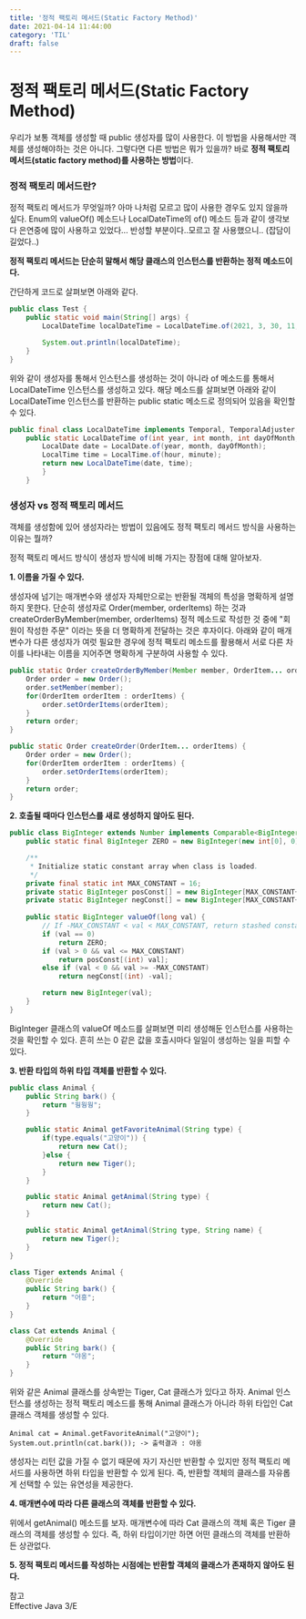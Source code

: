 ```yaml
---
title: '정적 팩토리 메서드(Static Factory Method)'
date: 2021-04-14 11:44:00
category: 'TIL'
draft: false
---
```


# 정적 팩토리 메서드(Static Factory Method)

우리가 보통 객체를 생성할 때 public 생성자를 많이 사용한다. 이 방법을 사용해서만 객체를 생성해야하는 것은 아니다. 그렇다면 다른 방법은 뭐가 있을까?
바로 **정적 팩토리 메서드(static factory method)를 사용하는 방법**이다. 

### 정적 팩토리 메서드란?
정적 팩토리 메서드가 무엇일까? 아마 나처럼 모르고 많이 사용한 경우도 있지 않을까 싶다. Enum의 valueOf() 메소드나 LocalDateTime의 of() 메소드 등과 같이 생각보다 은연중에 많이 사용하고 있었다... 반성할 부분이다..모르고 잘 사용했으니..
(잡담이 길었다..)  

**정적 팩토리 메서드는 단순히 말해서 해당 클래스의 인스턴스를 반환하는 정적 메소드이다.** 

간단하게 코드로 살펴보면 아래와 같다. 
```java
public class Test {
    public static void main(String[] args) {
        LocalDateTime localDateTime = LocalDateTime.of(2021, 3, 30, 11, 20);

        System.out.println(localDateTime);
    }
}
```
위와 같이 생성자를 통해서 인스턴스를 생성하는 것이 아니라 of 메소드를 통해서 LocalDateTime 인스턴스를 생성하고 있다. 
해당 메소드를 살펴보면 아래와 같이 LocalDateTime 인스턴스를 반환하는 public static 메소드로 정의되어 있음을 확인할 수 있다. 
```java
public final class LocalDateTime implements Temporal, TemporalAdjuster, ChronoLocalDateTime<LocalDate>, Serializable {
    public static LocalDateTime of(int year, int month, int dayOfMonth, int hour, int minute) {
        LocalDate date = LocalDate.of(year, month, dayOfMonth);
        LocalTime time = LocalTime.of(hour, minute);
        return new LocalDateTime(date, time);
        }
    }
```

### 생성자 vs 정적 팩토리 메서드
객체를 생성함에 있어 생성자라는 방법이 있음에도 정적 팩토리 메서드 방식을 사용하는 이유는 뭘까?  

정적 팩토리 메서드 방식이 생성자 방식에 비해 가지는 장점에 대해 알아보자.

**1. 이름을 가질 수 있다.**  

생성자에 넘기는 매개변수와 생성자 자체만으로는 반환될 객체의 특성을 명확하게 설명하지 못한다.
단순히 생성자로 Order(member, orderItems) 하는 것과 createOrderByMember(member, orderItems) 정적 메소드로 작성한 것 중에 "회원이 작성한 주문" 이라는 뜻을 더 명확하게 전달하는 것은 후자이다.
아래와 같이 매개변수가 다른 생성자가 여럿 필요한 경우에 정적 팩토리 메소드를 활용해서 서로 다른 차이를 나타내는 이름을 지어주면 명확하게 구분하여 사용할 수 있다.
```java
public static Order createOrderByMember(Member member, OrderItem... orderItems) {
    Order order = new Order();
    order.setMember(member);
    for(OrderItem orderItem : orderItems) {
        order.setOrderItems(orderItem);
    }
    return order;
}

public static Order createOrder(OrderItem... orderItems) {
    Order order = new Order();
    for(OrderItem orderItem : orderItems) {
        order.setOrderItems(orderItem);
    }
    return order; 
}
```

**2. 호출될 때마다 인스턴스를 새로 생성하지 않아도 된다.**

```java
public class BigInteger extends Number implements Comparable<BigInteger> {
    public static final BigInteger ZERO = new BigInteger(new int[0], 0);

    /**
     * Initialize static constant array when class is loaded.
     */
    private final static int MAX_CONSTANT = 16;
    private static BigInteger posConst[] = new BigInteger[MAX_CONSTANT+1];
    private static BigInteger negConst[] = new BigInteger[MAX_CONSTANT+1];
    
    public static BigInteger valueOf(long val) {
        // If -MAX_CONSTANT < val < MAX_CONSTANT, return stashed constant
        if (val == 0)
            return ZERO;
        if (val > 0 && val <= MAX_CONSTANT)
            return posConst[(int) val];
        else if (val < 0 && val >= -MAX_CONSTANT)
            return negConst[(int) -val];

        return new BigInteger(val);
    }
}
```
BigInteger 클래스의 valueOf 메소드를 살펴보면 미리 생성해둔 인스턴스를 사용하는 것을 확인할 수 있다. 흔히 쓰는 0 같은 값을 호출시마다 일일이 생성하는 일을 피할 수 있다.

**3. 반환 타입의 하위 타입 객체를 반환할 수 있다.**  
```java
public class Animal {
    public String bark() {
        return "웡웡웡";
    }

    public static Animal getFavoriteAnimal(String type) {
        if(type.equals("고양이")) {
            return new Cat();
        }else {
            return new Tiger();
        }
    }

    public static Animal getAnimal(String type) {
        return new Cat();
    }

    public static Animal getAnimal(String type, String name) {
        return new Tiger();
    }
}

class Tiger extends Animal {
    @Override
    public String bark() {
        return "어흥";
    }
}

class Cat extends Animal {
    @Override
    public String bark() {
        return "야옹";
    }
}
```
위와 같은 Animal 클래스를 상속받는 Tiger, Cat 클래스가 있다고 하자.
Animal 인스턴스를 생성하는 정적 팩토리 메소드를 통해 Animal 클래스가 아니라 하위 타입인 Cat 클래스 객체를 생성할 수 있다. 
```text
Animal cat = Animal.getFavoriteAnimal("고양이");
System.out.println(cat.bark()); -> 출력결과 : 야옹
```
생성자는 리턴 값을 가질 수 없기 때문에 자기 자신만 반환할 수 있지만 정적 팩토리 메서드를 사용하면 하위 타입을 반환할 수 있게 된다.
즉, 반환할 객체의 클래스를 자유롭게 선택할 수 있는 유연성을 제공한다.

**4. 매개변수에 따라 다른 클래스의 객체를 반환할 수 있다.**  

위에서 getAnimal() 메소드를 보자. 매개변수에 따라 Cat 클래스의 객체 혹은 Tiger 클래스의 객체를 생성할 수 있다.
즉, 하위 타입이기만 하면 어떤 클래스의 객체를 반환하든 상관없다.

**5. 정적 팩토리 메서드를 작성하는 시점에는 반환할 객체의 클래스가 존재하지 않아도 된다.**

참고  
Effective Java 3/E
